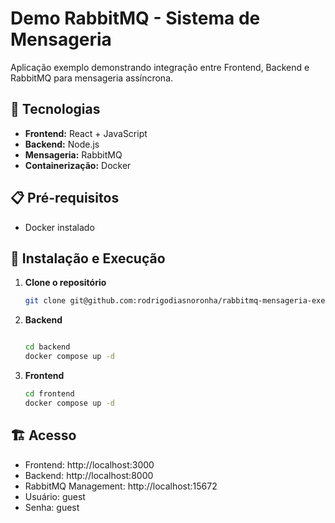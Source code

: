 # Demo RabbitMQ - Sistema de Mensageria

Aplicação exemplo demonstrando integração entre Frontend, Backend e RabbitMQ para mensageria assíncrona.

## 🚀 Tecnologias

- **Frontend:** React + JavaScript
- **Backend:** Node.js
- **Mensageria:** RabbitMQ
- **Containerização:** Docker

## 📋 Pré-requisitos

- Docker instalado

## 🔧 Instalação e Execução

1. **Clone o repositório**
   ```bash
   git clone git@github.com:rodrigodiasnoronha/rabbitmq-mensageria-exemplo.git
   ```

2. **Backend**
    ```bash
    
    cd backend
    docker compose up -d
    ```

3. **Frontend**
    ```bash
    cd frontend
    docker compose up -d
    ```


## 🏗️ Acesso
- Frontend: http://localhost:3000
- Backend: http://localhost:8000
- RabbitMQ Management: http://localhost:15672
- Usuário: guest
- Senha: guest